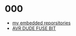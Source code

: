 # 000
* [my embedded reporsitories](https://github.com/EmbeddedSystemClass)
* [AVR DUDE FUSE BIT](https://github.com/koson/Embedded-Things/wiki/AVR-DUDE-FUSE-BIT)
